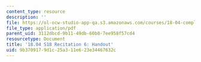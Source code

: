 ```yaml
---
content_type: resource
description: ''
file: https://ol-ocw-studio-app-qa.s3.amazonaws.com/courses/18-04-complex-variables-with-applications-spring-2018/9b3709179d1c25a311e623e34467632c_MIT18_04S18_Recit6-handout.pdf
file_type: application/pdf
parent_uid: 3112dbcd-9b11-49db-60b0-7ee958f57cd4
resourcetype: Document
title: '18.04 S18 Recitation 6: Handout'
uid: 9b370917-9d1c-25a3-11e6-23e34467632c
---
```

